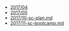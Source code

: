 * [2017/04](2017/04.rst)
* [2017/05](2017/05.rst)
* [2017/10-sc-plan.md](2017/10-sc-plan.md)
* [2017/11-sc-bootcamp.md](2017/11-sc-bootcamp.md)

